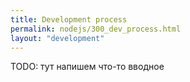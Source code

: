 ```yaml
---
title: Development process
permalink: nodejs/300_dev_process.html
layout: "development"
---
```


TODO: тут напишем что-то вводное

